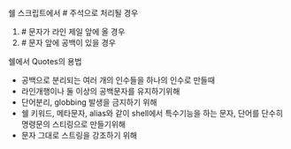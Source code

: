 쉘 스크립트에서 \# 주석으로 처리될 경우
1. \# 문자가 라인 제일 앞에 올 경우
2. \# 문자 앞에 공백이 있을 경우

쉘에서 Quotes의 용법
* 공백으로 분리되는 여러 개의 인수들을 하나의 인수로 만들때
* 라인개행이나 둘 이상의 공백문자를 유지하기위해
* 단어분리, globbing 발생을 금지하기 위해
* 쉘 키워드, 메타문자, alias와 같이 shell에서 특수기능을 하는 문자, 단어를 단수히 명령문의 스티링으로 만들기위해
* 문자 그대로 스트링을 강조하기 위해
